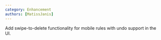 ```yaml
---
category: Enhancement
authors: [MatissJanis]
---
```


Add swipe-to-delete functionality for mobile rules with undo support in the UI.
